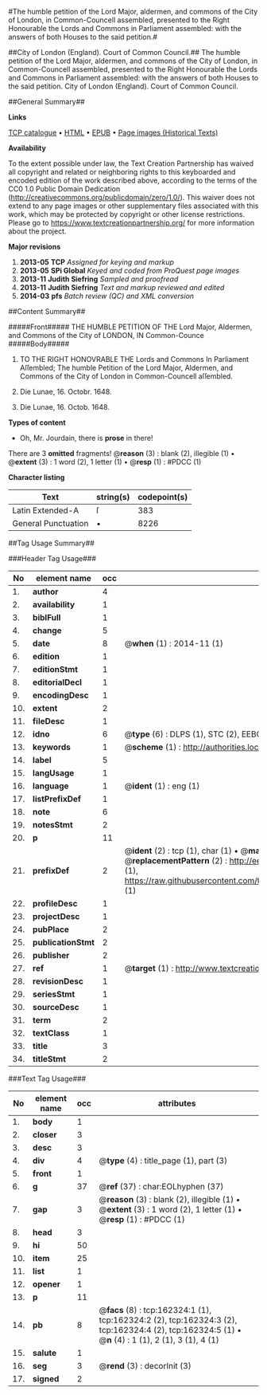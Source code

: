 #The humble petition of the Lord Major, aldermen, and commons of the City of London, in Common-Councell assembled, presented to the Right Honourable the Lords and Commons in Parliament assembled: with the answers of both Houses to the said petition.#

##City of London (England). Court of Common Council.##
The humble petition of the Lord Major, aldermen, and commons of the City of London, in Common-Councell assembled, presented to the Right Honourable the Lords and Commons in Parliament assembled: with the answers of both Houses to the said petition.
City of London (England). Court of Common Council.

##General Summary##

**Links**

[TCP catalogue](http://www.ota.ox.ac.uk/tcp/)  • 
[HTML](http://tei.it.ox.ac.uk/tcp/Texts-HTML/free/A74/A74801.html)  • 
[EPUB](http://tei.it.ox.ac.uk/tcp/Texts-EPUB/free/A74/A74801.epub) • 
[Page images (Historical Texts)](https://historicaltexts.jisc.ac.uk/eebo-99864725e)

**Availability**

To the extent possible under law, the Text Creation Partnership has waived all copyright and related or neighboring rights to this keyboarded and encoded edition of the work described above, according to the terms of the CC0 1.0 Public Domain Dedication (http://creativecommons.org/publicdomain/zero/1.0/). This waiver does not extend to any page images or other supplementary files associated with this work, which may be protected by copyright or other license restrictions. Please go to https://www.textcreationpartnership.org/ for more information about the project.

**Major revisions**

1. __2013-05__ __TCP__ *Assigned for keying and markup*
1. __2013-05__ __SPi Global__ *Keyed and coded from ProQuest page images*
1. __2013-11__ __Judith Siefring__ *Sampled and proofread*
1. __2013-11__ __Judith Siefring__ *Text and markup reviewed and edited*
1. __2014-03__ __pfs__ *Batch review (QC) and XML conversion*

##Content Summary##

#####Front#####
THE HUMBLE PETITION OF THE Lord Major, Aldermen, and Commons of the City of LONDON, IN Common-Counce
#####Body#####

1. TO THE RIGHT HONOVRABLE THE Lords and Commons In Parliament Aſſembled; The humble Petition of the Lord Major, Aldermen, and Commons of the City of London in Common-Councell aſſembled.

1. Die Lunae, 16. Octobr. 1648.

1. Die Lunae, 16. Octob. 1648.

**Types of content**

  * Oh, Mr. Jourdain, there is **prose** in there!

There are 3 **omitted** fragments! 
 @__reason__ (3) : blank (2), illegible (1)  •  @__extent__ (3) : 1 word (2), 1 letter (1)  •  @__resp__ (1) : #PDCC (1)

**Character listing**


|Text|string(s)|codepoint(s)|
|---|---|---|
|Latin Extended-A|ſ|383|
|General Punctuation|•|8226|

##Tag Usage Summary##

###Header Tag Usage###

|No|element name|occ|attributes|
|---|---|---|---|
|1.|__author__|4||
|2.|__availability__|1||
|3.|__biblFull__|1||
|4.|__change__|5||
|5.|__date__|8| @__when__ (1) : 2014-11 (1)|
|6.|__edition__|1||
|7.|__editionStmt__|1||
|8.|__editorialDecl__|1||
|9.|__encodingDesc__|1||
|10.|__extent__|2||
|11.|__fileDesc__|1||
|12.|__idno__|6| @__type__ (6) : DLPS (1), STC (2), EEBO-CITATION (1), PROQUEST (1), VID (1)|
|13.|__keywords__|1| @__scheme__ (1) : http://authorities.loc.gov/ (1)|
|14.|__label__|5||
|15.|__langUsage__|1||
|16.|__language__|1| @__ident__ (1) : eng (1)|
|17.|__listPrefixDef__|1||
|18.|__note__|6||
|19.|__notesStmt__|2||
|20.|__p__|11||
|21.|__prefixDef__|2| @__ident__ (2) : tcp (1), char (1)  •  @__matchPattern__ (2) : ([0-9\-]+):([0-9IVX]+) (1), (.+) (1)  •  @__replacementPattern__ (2) : http://eebo.chadwyck.com/downloadtiff?vid=$1&page=$2 (1), https://raw.githubusercontent.com/textcreationpartnership/Texts/master/tcpchars.xml#$1 (1)|
|22.|__profileDesc__|1||
|23.|__projectDesc__|1||
|24.|__pubPlace__|2||
|25.|__publicationStmt__|2||
|26.|__publisher__|2||
|27.|__ref__|1| @__target__ (1) : http://www.textcreationpartnership.org/docs/. (1)|
|28.|__revisionDesc__|1||
|29.|__seriesStmt__|1||
|30.|__sourceDesc__|1||
|31.|__term__|2||
|32.|__textClass__|1||
|33.|__title__|3||
|34.|__titleStmt__|2||


###Text Tag Usage###

|No|element name|occ|attributes|
|---|---|---|---|
|1.|__body__|1||
|2.|__closer__|3||
|3.|__desc__|3||
|4.|__div__|4| @__type__ (4) : title_page (1), part (3)|
|5.|__front__|1||
|6.|__g__|37| @__ref__ (37) : char:EOLhyphen (37)|
|7.|__gap__|3| @__reason__ (3) : blank (2), illegible (1)  •  @__extent__ (3) : 1 word (2), 1 letter (1)  •  @__resp__ (1) : #PDCC (1)|
|8.|__head__|3||
|9.|__hi__|50||
|10.|__item__|25||
|11.|__list__|1||
|12.|__opener__|1||
|13.|__p__|11||
|14.|__pb__|8| @__facs__ (8) : tcp:162324:1 (1), tcp:162324:2 (2), tcp:162324:3 (2), tcp:162324:4 (2), tcp:162324:5 (1)  •  @__n__ (4) : 1 (1), 2 (1), 3 (1), 4 (1)|
|15.|__salute__|1||
|16.|__seg__|3| @__rend__ (3) : decorInit (3)|
|17.|__signed__|2||
